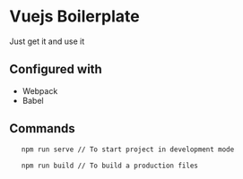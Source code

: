 # Vuejs Boilerplate

Just get it and use it

## Configured with

 - Webpack
 - Babel

 ## Commands

 ```bash
    npm run serve // To start project in development mode
    
    npm run build // To build a production files
 ```